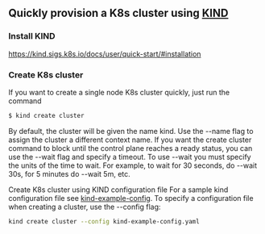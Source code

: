 ## Quickly provision a K8s cluster using [KIND](https://kind.sigs.k8s.io/)

### Install KIND 
https://kind.sigs.k8s.io/docs/user/quick-start/#installation

### Create K8s cluster
If you want to create a single node K8s cluster quickly, just run the command

```bash
$ kind create cluster
```
By default, the cluster will be given the name kind. Use the --name flag to assign the cluster a different context name.
If you want the create cluster command to block until the control plane reaches a ready status, you can use the --wait flag and specify a timeout. To use --wait you must specify the units of the time to wait. For example, to wait for 30 seconds, do --wait 30s, for 5 minutes do --wait 5m, etc.

Create K8s cluster using KIND configuration file
For a sample kind configuration file see [kind-example-config](https://raw.githubusercontent.com/kubernetes-sigs/kind/master/site/content/docs/user/kind-example-config.yaml). To specify a configuration file when creating a cluster, use the --config flag:

```bash
kind create cluster --config kind-example-config.yaml
```
